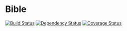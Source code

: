 Bible
=====

[![Build Status](https://travis-ci.org/k-rudy/bible.png?branch=master)](https://travis-ci.org/k-rudy/bible)
[![Dependency Status](https://gemnasium.com/k-rudy/bible.png)](https://gemnasium.com/k-rudy/bible)
[![Coverage Status](https://coveralls.io/repos/k-rudy/bible/badge.png)](https://coveralls.io/r/k-rudy/bible)
